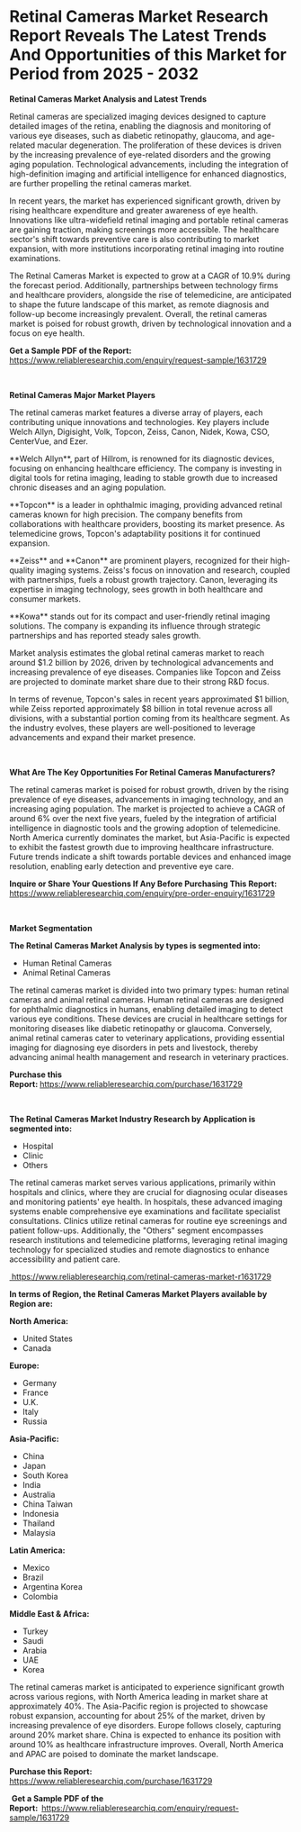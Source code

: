 <p><h1>Retinal Cameras Market Research Report Reveals The Latest Trends And Opportunities of this Market for Period from 2025 - 2032</h1></p><p><strong>Retinal Cameras Market Analysis and Latest Trends</strong></p>
<p><p>Retinal cameras are specialized imaging devices designed to capture detailed images of the retina, enabling the diagnosis and monitoring of various eye diseases, such as diabetic retinopathy, glaucoma, and age-related macular degeneration. The proliferation of these devices is driven by the increasing prevalence of eye-related disorders and the growing aging population. Technological advancements, including the integration of high-definition imaging and artificial intelligence for enhanced diagnostics, are further propelling the retinal cameras market.</p><p>In recent years, the market has experienced significant growth, driven by rising healthcare expenditure and greater awareness of eye health. Innovations like ultra-widefield retinal imaging and portable retinal cameras are gaining traction, making screenings more accessible. The healthcare sector's shift towards preventive care is also contributing to market expansion, with more institutions incorporating retinal imaging into routine examinations.</p><p>The Retinal Cameras Market is expected to grow at a CAGR of 10.9% during the forecast period. Additionally, partnerships between technology firms and healthcare providers, alongside the rise of telemedicine, are anticipated to shape the future landscape of this market, as remote diagnosis and follow-up become increasingly prevalent. Overall, the retinal cameras market is poised for robust growth, driven by technological innovation and a focus on eye health.</p></p>
<p><strong>Get a Sample PDF of the Report:&nbsp;</strong> <a href="https://www.reliableresearchiq.com/enquiry/request-sample/1631729?utm_campaign=3100&utm_medium=2&utm_source=Github&utm_content=ia&utm_term=13042025&utm_id=retinal-cameras">https://www.reliableresearchiq.com/enquiry/request-sample/1631729</a></p>
<p>&nbsp;</p>
<p><strong>Retinal Cameras Major Market Players</strong></p>
<p><p>The retinal cameras market features a diverse array of players, each contributing unique innovations and technologies. Key players include Welch Allyn, Digisight, Volk, Topcon, Zeiss, Canon, Nidek, Kowa, CSO, CenterVue, and Ezer.</p><p>**Welch Allyn**, part of Hillrom, is renowned for its diagnostic devices, focusing on enhancing healthcare efficiency. The company is investing in digital tools for retina imaging, leading to stable growth due to increased chronic diseases and an aging population.</p><p>**Topcon** is a leader in ophthalmic imaging, providing advanced retinal cameras known for high precision. The company benefits from collaborations with healthcare providers, boosting its market presence. As telemedicine grows, Topcon's adaptability positions it for continued expansion.</p><p>**Zeiss** and **Canon** are prominent players, recognized for their high-quality imaging systems. Zeiss's focus on innovation and research, coupled with partnerships, fuels a robust growth trajectory. Canon, leveraging its expertise in imaging technology, sees growth in both healthcare and consumer markets.</p><p>**Kowa** stands out for its compact and user-friendly retinal imaging solutions. The company is expanding its influence through strategic partnerships and has reported steady sales growth.</p><p>Market analysis estimates the global retinal cameras market to reach around $1.2 billion by 2026, driven by technological advancements and increasing prevalence of eye diseases. Companies like Topcon and Zeiss are projected to dominate market share due to their strong R&D focus.</p><p>In terms of revenue, Topcon's sales in recent years approximated $1 billion, while Zeiss reported approximately $8 billion in total revenue across all divisions, with a substantial portion coming from its healthcare segment. As the industry evolves, these players are well-positioned to leverage advancements and expand their market presence.</p></p>
<p>&nbsp;</p>
<p><strong>What Are The Key Opportunities For Retinal Cameras Manufacturers?</strong></p>
<p><p>The retinal cameras market is poised for robust growth, driven by the rising prevalence of eye diseases, advancements in imaging technology, and an increasing aging population. The market is projected to achieve a CAGR of around 6% over the next five years, fueled by the integration of artificial intelligence in diagnostic tools and the growing adoption of telemedicine. North America currently dominates the market, but Asia-Pacific is expected to exhibit the fastest growth due to improving healthcare infrastructure. Future trends indicate a shift towards portable devices and enhanced image resolution, enabling early detection and preventive eye care.</p></p>
<p><strong>Inquire or Share Your Questions If Any Before Purchasing This Report:</strong> <a href="https://www.reliableresearchiq.com/enquiry/pre-order-enquiry/1631729?utm_campaign=3100&utm_medium=2&utm_source=Github&utm_content=ia&utm_term=13042025&utm_id=retinal-cameras">https://www.reliableresearchiq.com/enquiry/pre-order-enquiry/1631729</a></p>
<p>&nbsp;</p>
<p><strong>Market Segmentation</strong></p>
<p><strong>The Retinal Cameras Market Analysis by types is segmented into:</strong></p>
<p><ul><li>Human Retinal Cameras</li><li>Animal Retinal Cameras</li></ul></p>
<p><p>The retinal cameras market is divided into two primary types: human retinal cameras and animal retinal cameras. Human retinal cameras are designed for ophthalmic diagnostics in humans, enabling detailed imaging to detect various eye conditions. These devices are crucial in healthcare settings for monitoring diseases like diabetic retinopathy or glaucoma. Conversely, animal retinal cameras cater to veterinary applications, providing essential imaging for diagnosing eye disorders in pets and livestock, thereby advancing animal health management and research in veterinary practices.</p></p>
<p><strong>Purchase this Report:&nbsp;</strong><a href="https://www.reliableresearchiq.com/purchase/1631729?utm_campaign=3100&utm_medium=2&utm_source=Github&utm_content=ia&utm_term=13042025&utm_id=retinal-cameras">https://www.reliableresearchiq.com/purchase/1631729</a></p>
<p>&nbsp;</p>
<p><strong>The Retinal Cameras Market Industry Research by Application is segmented into:</strong></p>
<p><ul><li>Hospital</li><li>Clinic</li><li>Others</li></ul></p>
<p><p>The retinal cameras market serves various applications, primarily within hospitals and clinics, where they are crucial for diagnosing ocular diseases and monitoring patients' eye health. In hospitals, these advanced imaging systems enable comprehensive eye examinations and facilitate specialist consultations. Clinics utilize retinal cameras for routine eye screenings and patient follow-ups. Additionally, the "Others" segment encompasses research institutions and telemedicine platforms, leveraging retinal imaging technology for specialized studies and remote diagnostics to enhance accessibility and patient care.</p></p>
<p><a href="https://www.reliableresearchiq.com/retinal-cameras-market-r1631729?utm_campaign=3100&utm_medium=2&utm_source=Github&utm_content=ia&utm_term=13042025&utm_id=retinal-cameras">&nbsp;https://www.reliableresearchiq.com/retinal-cameras-market-r1631729</a></p>
<p><strong>In terms of Region, the Retinal Cameras Market Players available by Region are:</strong></p>
<p>
    <p> <strong> North America: </strong>
        <ul>
            <li>United States</li>
            <li>Canada</li>
        </ul>
        </p> 
    <p> <strong> Europe: </strong>
        <ul>
            <li>Germany</li>
            <li>France</li>
            <li>U.K.</li>
            <li>Italy</li>
            <li>Russia</li>
        </ul>
        </p> 
    <p> <strong> Asia-Pacific: </strong>
        <ul>
            <li>China</li>
            <li>Japan</li>
            <li>South Korea</li>
            <li>India</li>
            <li>Australia</li>
            <li>China Taiwan</li>
            <li>Indonesia</li>
            <li>Thailand</li>
            <li>Malaysia</li>
        </ul>
        </p> 
    <p> <strong> Latin America: </strong>
        <ul>
            <li>Mexico</li>
            <li>Brazil</li>
            <li>Argentina Korea</li>
            <li>Colombia</li>
        </ul>
        </p> 
    <p> <strong> Middle East & Africa: </strong>
        <ul>
            <li>Turkey</li>
            <li>Saudi</li>
            <li>Arabia</li>
            <li>UAE</li>
            <li>Korea</li>
        </ul>
    </p>
    </p>
<p><p>The retinal cameras market is anticipated to experience significant growth across various regions, with North America leading in market share at approximately 40%. The Asia-Pacific region is projected to showcase robust expansion, accounting for about 25% of the market, driven by increasing prevalence of eye disorders. Europe follows closely, capturing around 20% market share. China is expected to enhance its position with around 10% as healthcare infrastructure improves. Overall, North America and APAC are poised to dominate the market landscape.</p></p>
<p><strong>Purchase this Report: </strong><a href="https://www.reliableresearchiq.com/purchase/1631729?utm_campaign=3100&utm_medium=2&utm_source=Github&utm_content=ia&utm_term=13042025&utm_id=retinal-cameras">https://www.reliableresearchiq.com/purchase/1631729</a></p>
<p>&nbsp;<strong>Get a Sample PDF of the Report:&nbsp;&nbsp;</strong><a href="https://www.reliableresearchiq.com/enquiry/request-sample/1631729?utm_campaign=3100&utm_medium=2&utm_source=Github&utm_content=ia&utm_term=13042025&utm_id=retinal-cameras">https://www.reliableresearchiq.com/enquiry/request-sample/1631729</a></p>
<p><strong></strong></p>
<p><p></p><p></p><p></p></p>